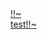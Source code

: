 <div>
     <a href="https://www.google.com">!!~</a><br>
     <a href="https://shaix0.github.io/husj._.yk18">test!!~</a>
</div>
